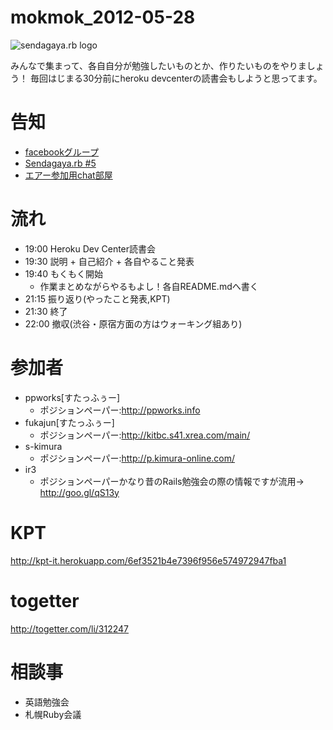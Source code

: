 mokmok_2012-05-28
=================

![sendagaya.rb logo](http://ppworks.info/images/sendagayarb100x100.png)

みんなで集まって、各自自分が勉強したいものとか、作りたいものをやりましょう！
毎回はじまる30分前にheroku devcenterの読書会もしようと思ってます。

# 告知
* [facebookグループ](https://www.facebook.com/groups/132324356892674)
* [Sendagaya.rb #5](http://www.zusaar.com/event/300004)
* [エアー参加用chat部屋](http://lingr.com/room/sendagayarb)

# 流れ
* 19:00 Heroku Dev Center読書会
* 19:30 説明 + 自己紹介 + 各自やること発表
* 19:40 もくもく開始
  * 作業まとめながらやるもよし！各自README.mdへ書く
* 21:15 振り返り(やったこと発表,KPT)
* 21:30 終了
* 22:00 撤収(渋谷・原宿方面の方はウォーキング組あり)

# 参加者
- ppworks[すたっふぅー]
  - ポジションペーパー:http://ppworks.info
- fukajun[すたっふぅー]
  - ポジションペーパー:http://kitbc.s41.xrea.com/main/
- s-kimura
  - ポジションペーパー:http://p.kimura-online.com/
- ir3
  - ポジションペーパーかなり昔のRails勉強会の際の情報ですが流用→ http://goo.gl/qS13y




# KPT
http://kpt-it.herokuapp.com/6ef3521b4e7396f956e574972947fba1

# togetter
http://togetter.com/li/312247

# 相談事
* 英語勉強会
* 札幌Ruby会議
